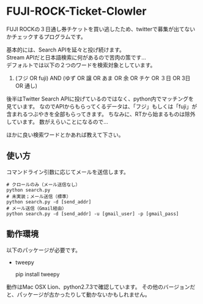 FUJI-ROCK-Ticket-Clowler
========================

FUJI ROCKの３日通し券チケットを買い逃したため、twitterで募集が出てないかチェックするプログラムです。

基本的には、Search APIを延々と投げ続けます。  
Stream APIだと日本語検索に何があるので苦肉の策です…  
デフォルトでは以下の２つのワードを検索対象としています。

1. (フジ OR fuji) AND (ゆず OR 譲 OR あま OR 余 OR チケ OR ３日 OR 3日 OR 通し)

後半はTwitter Search APIに投げているのではなく、python内でマッチングを見ています。
なのでAPIからもらってくるデータは、「フジ」もしくは「fuji」が含まれるつぶやきを全部もらってきます。
ちなみに、RTから始まるものは除外しています。
数がえらいことになるので…

ほかに良い検索ワードとかあれば教えて下さい。


使い方
------
コマンドライン引数に応じてメールを送信します。

    # クロールのみ（メール送信なし）
    python search.py
    # 未実装；メール送信（標準）
    python search.py -d [send_addr]
    # メール送信（Gmail経由）
    python search.py -d [send_addr] -u [gmail_user] -p [gmail_pass]
    

動作環境
--------
以下のパッケージが必要です。

+ tweepy

    pip install tweepy

動作はMac OSX Lion、python2.7.3で確認しています。
その他のバージョンだと、パッケージが古かったりして動かないかもしれません。
